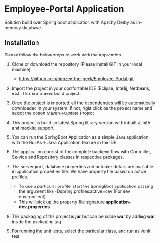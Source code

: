 # Employee-Portal Application
Solution build over Spring boot application with Apachy Derby as in-memory database

## Installation
Please follow the below steps to work with the application
1. Clone or download the repository (Please install GIT in your local machine)
   - https://github.com/nimzee-the-geek/Employee-Portal.git

2. Import the project in your comfortable IDE (Eclipse, Intellij, Netbeans, etc). This is a maven build project.

3. Once the project is imported, all the dependencies will be automatically downloaded in your system. If not, right click on the project name and select the option Maven->Update Project

4. This project is build on latest Spring library version with inbuilt Junit5 and mockito support.

5. You can run the SpringBoot Application as a simple Java application with the RunAs-> Java Application feature in the IDE.

6. The application consist of the complete backend flow with Controller, Service and Repository classes in respective packages.

7. The server port, database properties and actuator details are available in application.properties file. We have property file based on active profiles.
   - To use a particular profile, start the SpringBoot application passing the argument like -Dspring.profiles.active=dev (For dev environment)
   - This will pick up the property file signature **application-dev.properties**
   
8. The packaging of the project is **jar** but can be made **war** by adding **war** inside the packaging tag

9. For running the unit tests, select the particular class, and run as Junit test


